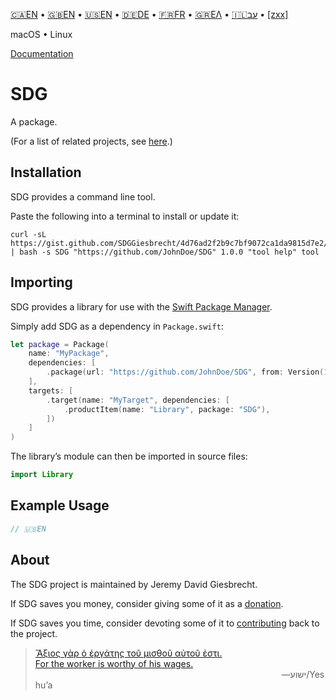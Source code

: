 <!--
 🇺🇸EN Read Me.md

 This source file is part of the SDG open source project.
 https://example.github.io/SDG/SDG

 Copyright ©2019 John Doe and the SDG project contributors.
 ©2019

 Soli Deo gloria.

 Licensed under the Apache Licence, Version 2.0.
 See http://www.apache.org/licenses/LICENSE-2.0 for licence information.
 -->

[🇨🇦EN](🇨🇦EN%20Read%20Me.md) • [🇬🇧EN](🇬🇧EN%20Read%20Me.md) • [🇺🇸EN](🇺🇸EN%20Read%20Me.md) • [🇩🇪DE](🇩🇪DE%20Read%20Me.md) • [🇫🇷FR](🇫🇷FR%20Read%20Me.md) • [🇬🇷ΕΛ](🇬🇷ΕΛ%20Read%20Me.md) • [🇮🇱עב](🇮🇱עב%20Read%20Me.md) • [[zxx]]([zxx]%20Read%20Me.md)

macOS • Linux

[Documentation](https://example.github.io/SDG/%F0%9F%87%BA%F0%9F%87%B8EN)

# SDG

A package.

(For a list of related projects, see [here](🇺🇸EN%20Related%20Projects.md).)

## Installation

SDG provides a command line tool.

Paste the following into a terminal to install or update it:

```shell
curl -sL https://gist.github.com/SDGGiesbrecht/4d76ad2f2b9c7bf9072ca1da9815d7e2/raw/update.sh | bash -s SDG "https://github.com/JohnDoe/SDG" 1.0.0 "tool help" tool
```

## Importing

SDG provides a library for use with the [Swift Package Manager](https://swift.org/package-manager/).

Simply add SDG as a dependency in `Package.swift`:

```swift
let package = Package(
    name: "MyPackage",
    dependencies: [
        .package(url: "https://github.com/JohnDoe/SDG", from: Version(1, 0, 0)),
    ],
    targets: [
        .target(name: "MyTarget", dependencies: [
            .productItem(name: "Library", package: "SDG"),
        ])
    ]
)
```

The library’s module can then be imported in source files:

```swift
import Library
```

## Example Usage

```swift
// 🇺🇸EN
```

## About

The SDG project is maintained by Jeremy David Giesbrecht.

If SDG saves you money, consider giving some of it as a [donation](https://paypal.me/JeremyGiesbrecht).

If SDG saves you time, consider devoting some of it to [contributing](https://github.com/JohnDoe/SDG) back to the project.

> [Ἄξιος γὰρ ὁ ἐργάτης τοῦ μισθοῦ αὐτοῦ ἐστι.<br>For the worker is worthy of his wages.](https://www.biblegateway.com/passage/?search=Luke+10&version=SBLGNT;NIV)<br>&nbsp;&nbsp;&nbsp;&nbsp;&nbsp;&nbsp;&nbsp;&nbsp;&nbsp;&nbsp;&nbsp;&nbsp;&nbsp;&nbsp;&nbsp;&nbsp;&nbsp;&nbsp;&nbsp;&nbsp;&nbsp;&nbsp;&nbsp;&nbsp;&nbsp;&nbsp;&nbsp;&nbsp;&nbsp;&nbsp;&nbsp;&nbsp;&nbsp;&nbsp;&nbsp;&nbsp;&nbsp;&nbsp;&nbsp;&nbsp;&nbsp;&nbsp;&nbsp;&nbsp;&nbsp;&nbsp;&nbsp;&nbsp;&nbsp;&nbsp;&nbsp;&nbsp;&nbsp;&nbsp;&nbsp;&nbsp;&nbsp;&nbsp;&nbsp;&nbsp;&nbsp;&nbsp;&nbsp;&nbsp;&nbsp;&nbsp;&nbsp;&nbsp;&nbsp;&nbsp;&nbsp;&nbsp;&nbsp;&nbsp;&nbsp;&nbsp;&nbsp;&nbsp;&nbsp;&nbsp;&nbsp;&nbsp;&nbsp;&nbsp;&nbsp;&nbsp;&nbsp;&nbsp;&nbsp;&nbsp;&nbsp;&nbsp;&nbsp;&nbsp;&nbsp;&nbsp;&nbsp;&nbsp;&nbsp;&nbsp;―‎ישוע/Yeshuʼa
